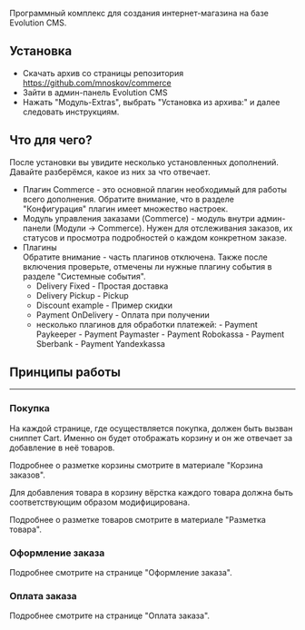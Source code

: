 Программный комплекс для создания интернет-магазина на базе Evolution CMS.

## Установка ##
* Скачать архив со страницы репозитория https://github.com/mnoskov/commerce
* Зайти в админ-панель Evolution CMS
* Нажать "Модуль-Extras", выбрать "Установка из архива:" и далее следовать инструкциям.

## Что для чего? ##
После установки вы увидите несколько установленных дополнений. Давайте разберёмся, какое из них за что отвечает.

<ul>
	<li>Плагин Commerce - это основной плагин необходимый для работы всего дополнения. Обратите внимание, что в разделе "Конфигурация" плагин имеет множество настроек.</li>
	<li>Модуль управления заказами (Commerce) - модуль внутри админ-панели (Модули -> Commerce). Нужен для отслеживания заказов, их статусов и просмотра подробностей о каждом конкретном заказе.</li>
	<li>Плагины<BR>
	Обратите внимание - часть плагинов отключена. Также после включения проверьте, отмечены ли нужные плагину события в разделе "Системные события".
		<ul>
			<li>Delivery Fixed - Простая доставка
			<li>Delivery Pickup - Pickup
			<li>Discount example - Пример скидки
			<li>Payment OnDelivery - Оплата при получении
			<li>несколько плагинов для обработки платежей:
			- Payment Paykeeper
			- Payment Paymaster
			- Payment Robokassa
			- Payment Sberbank
			- Payment Yandexkassa
			</li>
		</ul>
	</li>
</ul>

## Принципы работы ##

---

### Покупка ###
На каждой странице, где осуществляется покупка, должен быть вызван сниппет Cart. Именно он будет отображать корзину и он же отвечает за добавление в неё товаров.

Подробнее о разметке корзины смотрите в материале "Корзина заказов".

Для добавления товара в корзину вёрстка каждого товара должна быть соответствующим образом модифицирована.

Подробнее о разметке товаров смотрите в материале "Разметка товара".

### Оформление заказа ###

Подробнее смотрите на странице "Оформление заказа".

### Оплата заказа ###
Подробнее смотрите на странице "Оплата заказа".